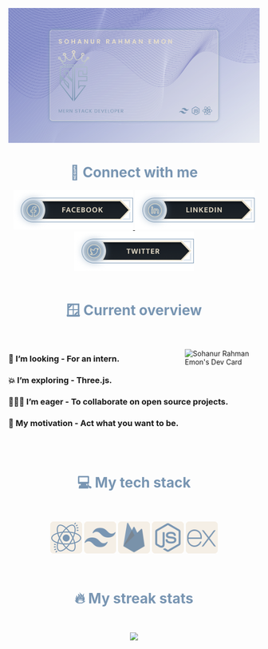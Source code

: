 ![I am a junior web developer](./images//banner.png)


<!-- connection section -->
<div align='center'>
<h1  style='color: #7895B2'> 📨 Connect with me</h1>

<a class='' href='https://facebook.com/m.sohanemon'>
    <img src='./images/buttons/facebook.png'>
</a>
<a class='' href='https://facebook.com/m.sohanemon'>
    <img src='./images/buttons/linkedin.png'>
</a>
<a class='' href='https://facebook.com/m.sohanemon'>
    <img src='./images/buttons/twitter.png'>
</a>
</div>

<!-- overview section -->
<br>
<h1 align='center' style='color: #7895B2'> 🪟 Current overview</h1>
<br>

<a  href="https://app.daily.dev/sohanemon"><img align='right'  width="150" src="https://api.daily.dev/devcards/a65c27b2cc174d40bf2c643b7da67366.png?r=hy5" align='center' alt="Sohanur Rahman Emon's Dev Card"/></a>

### 🔎 I’m looking - For an intern.

### 💥 I’m exploring - Three.js.

### 🧑‍🤝‍🧑 I’m eager - To collaborate on open source projects.

### 💪 My motivation - Act what you want to be.

<br>
<br>
<h1 align='center' style='color: #7895B2'> 💻 My tech stack</h1>
<br>

<p id='stack' align='center'>
    <img height='64' src='./images/tech-stack/tech-stack (4).png'>
    <img height='64' src='./images/tech-stack/tech-stack (5).png'>
    <img height='64' src='./images/tech-stack/tech-stack(2).png'>
    <img height='64' src='./images/tech-stack/tech-stack (3).png'>
    <img height='64' src='./images/tech-stack/tech-stack (1).png'>
</p>

<br>
<h1 align='center' style='color: #7895B2'> 🔥 My streak stats</h1>
<br>
<p align='center'>
  <img width="80%" src="https://github-readme-streak-stats.herokuapp.com/?user=sohanemon&background=0d1117&sideNums=E8DFCA&sideLabels=AEBDCA&currStreakNum=FB8C00&dates=AEBDCA" />

</p>
